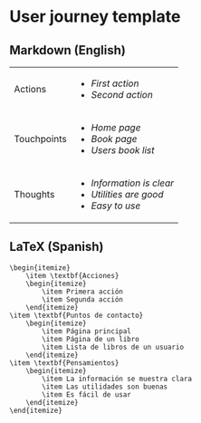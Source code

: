 # User journey template

## Markdown (English)

|             |                                                                                                   |
| ----------- | ------------------------------------------------------------------------------------------------- |
| Actions     | <ul><li> _First action_ </li><li> _Second action_ </li></ul>                                      |
| Touchpoints | <ul><li> _Home page_ </li><li> _Book page_ </li><li> _Users book list_ </li></ul>                 |
| Thoughts    | <ul><li> _Information is clear_ </li><li> _Utilities are good_ </li><li> _Easy to use_ </li></ul> |

## LaTeX (Spanish)

```
\begin{itemize}
    \item \textbf{Acciones}
    \begin{itemize}
        \item Primera acción
        \item Segunda acción
    \end{itemize}
\item \textbf{Puntos de contacto}
    \begin{itemize}
        \item Página principal
        \item Página de un libro
        \item Lista de libros de un usuario
    \end{itemize}
\item \textbf{Pensamientos}
    \begin{itemize}
        \item La información se muestra clara
        \item Las utilidades son buenas
        \item Es fácil de usar
    \end{itemize}
\end{itemize}
```
